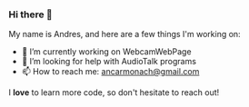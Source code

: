 ###           Hi there 👋

<!--# Hello World!-->

My name is Andres, and here are a few things I'm working on:

- 🔭 I’m currently working on WebcamWebPage
- 🤔 I’m looking for help with AudioTalk programs
- 📫 How to reach me: ancarmonach@gmail.com
<!--- Web Page creator
- Java programs
- New coding-->
I **love** to learn more code, so don't hesitate to reach out!

<!--
**Andycarmo/Andycarmo** is a ✨ _special_ ✨ repository because its `README.md` (this file) appears on your GitHub profile.

Here are some ideas to get you started:

- 🔭 I’m currently working on ...
- 🌱 I’m currently learning ...
- 👯 I’m looking to collaborate on ...
- 🤔 I’m looking for help with ...
- 💬 Ask me about ...
- 📫 How to reach me: ...
- 😄 Pronouns: ...
- ⚡ Fun fact: ...
-->
